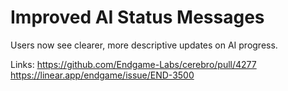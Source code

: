 # Improved AI Status Messages

Users now see clearer, more descriptive updates on AI progress.

Links:
https://github.com/Endgame-Labs/cerebro/pull/4277
https://linear.app/endgame/issue/END-3500
